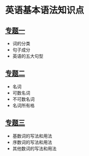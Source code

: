 # 英语基本语法知识点
## [专题一](./topic-01.html)
- 词的分类
- 句子成分
- 英语的五大句型

## [专题二](./topic-02.html)
- 名词
- 可数名词
- 不可数名词
- 名词所有格

## [专题三](./topic-03.html)
- 基数词的写法和用法
- 序数词的写法和用法
- 其他数词的写法和用法

